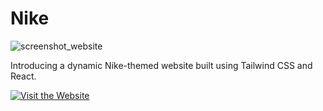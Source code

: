# Nike
![screenshot_website](https://github.com/Silvercrow0251/Nike/assets/77614961/3a687c1a-59ff-4d23-8346-9be080054a03)

Introducing a dynamic Nike-themed website built using Tailwind CSS and React.

[![Visit the Website](https://img.shields.io/badge/Visit%20the%20Website-4CAF50?style=for-the-badge&logo=appveyor)](https://silvercrow0251.netlify.app/)
